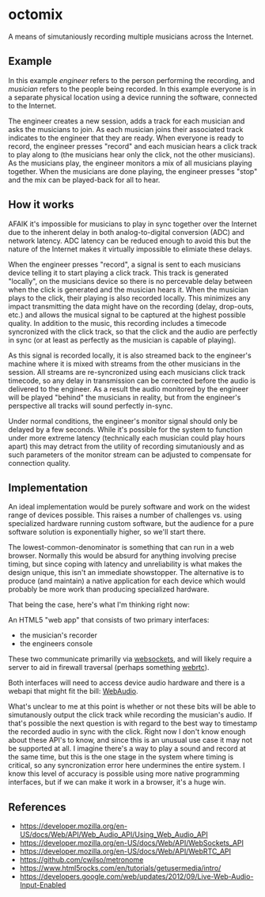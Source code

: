 # octomix

A means of simutaniously recording multiple musicians across the Internet.

## Example

In this example *engineer* refers to the person performing the recording, and *musician* refers to the people being recorded.  In this example everyone is in a separate physical location using a device running the software, connected to the Internet.

The engineer creates a new session, adds a track for each musician and asks the musicians to join.  As each musician joins their associated track indicates to the engineer that they are ready.  When everyone is ready to record, the engineer presses "record" and each musician hears a click track to play along to (the musicians hear only the click, not the other musicians).  As the musicians play, the engineer monitors a mix of all musicians playing together.  When the musicians are done playing, the engineer presses "stop" and the mix can be played-back for all to hear.


## How it works

AFAIK it's impossible for musicians to play in sync together over the Internet due to the inherent delay in both analog-to-digital conversion (ADC) and network latency.  ADC latency can be reduced enough to avoid this but the nature of the Internet makes it virtually impossible to elimiate these delays.

When the engineer presses "record", a signal is sent to each musicians device telling it to start playing a click track.  This track is generated "locally", on the musicians device so there is no percevable delay between when the click is generated and the musician hears it.  When the musician plays to the click, their playing is also recorded locally.  This minimizes any impact transmitting the data might have on the recording (delay, drop-outs, etc.) and allows the musical signal to be captured at the highest possible quality.  In addition to the music, this recording includes a timecode syncronized with the click track, so that the click and the audio are perfectly in sync (or at least as perfectly as the musician is capable of playing).  

As this signal is recorded locally, it is also streamed back to the engineer's machine where it is mixed with streams from the other musicians in the session.  All streams are re-syncronized using each musicians click track timecode, so any delay in transmission can be corrected before the audio is delivered to the engineer.  As a result the audio monitored by the engineer will be played "behind" the musicians in reality, but from the engineer's perspective all tracks will sound perfectly in-sync.

Under normal conditions, the engineer's monitor signal should only be delayed by a few seconds.  While it's possible for the system to function under more extreme latency (technically each musician could play hours apart) this may detract from the utility of recording simutaniously and as such parameters of the monitor stream can be adjusted to compensate for connection quality.


## Implementation

An ideal implementation would be purely software and work on the widest range of devices possible.  This raises a number of challenges vs. using specialized hardware running custom software, but the audience for a pure software solution is exponentially higher, so we'll start there.

The lowest-common-denominator is something that can run in a web browser.  Normally this would be absurd for anything involving precise timing, but since coping with latency and unreliability is what makes the design unique, this isn't an immediate showstopper.  The alternative is to produce (and maintain) a native application for each device which would probably be more work than producing specialized hardware. 

That being the case, here's what I'm thinking right now:

An HTML5 "web app" that consists of two primary interfaces: 

* the musician's recorder
* the engineers console

These two communicate primarilly via [websockets](https://developer.mozilla.org/en-US/docs/Web/API/WebSockets_API), and will likely require a server to aid in firewall traversal (perhaps something [webrtc](https://developer.mozilla.org/en-US/docs/Web/API/WebRTC_API)).

Both interfaces will need to access device audio hardware and there is a webapi that might fit the bill: [WebAudio](https://developer.mozilla.org/en-US/docs/Web/API/Web_Audio_API/Using_Web_Audio_API).

What's unclear to me at this point is whether or not these bits will be able to simutanously output the click track while recording the musician's audio.  If that's possible the next question is with regard to the best way to timestamp the recorded audio in sync with the click.  Right now I don't know enough about these API's to know, and since this is an unusual use case it may not be supported at all.  I imagine there's a way to play a sound and record at the same time, but this is the one stage in the system where timing is critical, so any syncronization error here undermines the entire system.  I know this level of accuracy is possible using more native programming interfaces, but if we can make it work in a browser, it's a huge win.


## References

* https://developer.mozilla.org/en-US/docs/Web/API/Web_Audio_API/Using_Web_Audio_API
* https://developer.mozilla.org/en-US/docs/Web/API/WebSockets_API
* https://developer.mozilla.org/en-US/docs/Web/API/WebRTC_API
* https://github.com/cwilso/metronome
* https://www.html5rocks.com/en/tutorials/getusermedia/intro/
* https://developers.google.com/web/updates/2012/09/Live-Web-Audio-Input-Enabled
